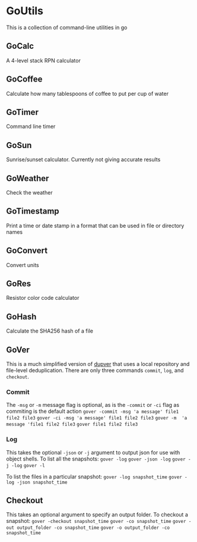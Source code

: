 # GoUtils
This is a collection of command-line utilities in go

## GoCalc
A 4-level stack RPN calculator

## GoCoffee
Calculate how many tablespoons of coffee to put per cup of water

## GoTimer 
Command line timer

## GoSun
Sunrise/sunset calculator. Currently not giving accurate results

## GoWeather
Check the weather

## GoTimestamp
Print a time or date stamp in a format that can be used in file or directory names

## GoConvert
Convert units

## GoRes
Resistor color code calculator

## GoHash
Calculate the SHA256 hash of a file

## GoVer
This is a much simplified version of [dupver](https://github.com/akbarnes/dupver/) that uses a local repository and file-level deduplication. There are only three commands `commit`, `log`, and `checkout`. 

### Commit
The `-msg` or `-m` message flag is optional, as is the `-commit` or `-ci` flag as commiting is the default action
`gover -commit -msg 'a message' file1 file2 file3`
`gover -ci -msg 'a message' file1 file2 file3`
`gover -m  'a message 'file1 file2 file3`
`gover file1 file2 file3`

### Log
This takes the optional `-json` or `-j` argument to output json for use with object shells. To list all the snapshots:
`gover -log`
`gover -json -log`
`gover -j -log`
`gover -l`

To list the files in a particular snapshot:
`gover -log snapshot_time`
`gover -log -json snapshot_time`

## Checkout
This takes an optional argument to specify an output folder. To checkout a snapshot:
`gover -checkout snapshot_time`
`gover -co snapshot_time`
`gover -out output_folder -co snapshot_time`
`gover -o output_folder -co snapshot_time`

